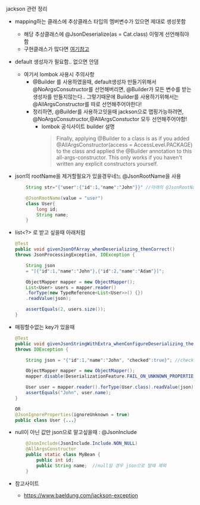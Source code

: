 jackson 관련 정리

- mapping하는 클래스에 추상클래스 타입의 멤버변수가 있으면 제대로 생성못함
  - 해당 추상클래스에 @JsonDeserialize(as = Cat.class) 이렇게 선언해줘야함
  - 구현클래스가 많다면 [여기참고](https://www.baeldung.com/jackson-inheritance)
- default 생성자가 필요함.. 없으면 안댐
  - 여기서 lombok 사용시 주의사항
    - @Builder 를 사용하였을때, default생성자 만들기위해서 @NoArgsConsutructor를 선언해버리면, @Builder가 모든 변수를 받는 생성자를 만들지않는다.. 그렇기때문에 Builder를 사용하기위해서는 @AllArgsConstructor를 따로 선언해주어야한다!
    - 정리하면, @Builder를 사용하고잇을때 jackson으로 맵핑가능하려면, @NoArgsConsutructor,@AllArgsConstuctor 모두 선언해주어야함!
      - lombok 공식사이트 builder 설명 
        > Finally, applying @Builder to a class is as if you added @AllArgsConstructor(access = AccessLevel.PACKAGE) to the class and applied the @Builder annotation to this all-args-constructor. This only works if you haven't written any explicit constructors yourself.
- json의 rootName을 제거할필요가 있을경우네느 @JsonRootName을 사용
    ```java
        String str="{"user":{"id":1,"name":"John"}}" //아래의 @JsonRootName이 셋팅되어있어야 정상적으로 매핑가능

        @JsonRootName(value = "user")
        class User{
            long id;
            String name;
        }

    ```

- list<?> 로 받고 싶을때 아래처럼
    ```java
    @Test
    public void givenJsonOfArray_whenDeserializing_thenCorrect() 
    throws JsonProcessingException, IOException {
    
        String json
        = "[{"id":1,"name":"John"},{"id":2,"name":"Adam"}]";
    
        ObjectMapper mapper = new ObjectMapper();
        List<User> users = mapper.reader()
        .forType(new TypeReference<List<User>>() {})
        .readValue(json);

        assertEquals(2, users.size());
    }
    ```

- 매핑할수없는 key가 있을때
    ```java
    @Test
    public void givenJsonStringWithExtra_whenConfigureDeserializing_thenCorrect() 
    throws IOException {
    
        String json = "{"id":1,"name":"John", "checked":true}"; //checked는 매핑할수없는 key

        ObjectMapper mapper = new ObjectMapper();
        mapper.disable(DeserializationFeature.FAIL_ON_UNKNOWN_PROPERTIES);

        User user = mapper.reader().forType(User.class).readValue(json);
        assertEquals("John", user.name);
    }

    OR
    @JsonIgnoreProperties(ignoreUnknown = true)
    public class User {...}
    ```
- null이 아닌 값만 json으로 말고싶을때 : @JsonInclude
    ```java
        @JsonInclude(JsonInclude.Include.NON_NULL)
        @AllArgsConstructor
        public static class MyBean {
            public int id; 
            public String name;  //null일 경우 json으로 말때 제외
        }
    ```

- 참고사이트
  - https://www.baeldung.com/jackson-exception